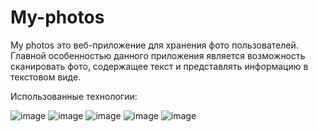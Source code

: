 # My-photos
My photos это веб-приложение для хранения фото пользователей.
Главной особенностью данного приложения является возможность сканировать фото, содержащее текст и представлять информацию в текстовом виде.

Использованные технологии:


![image](https://user-images.githubusercontent.com/103957372/199768279-1f3c27bd-87e9-4f4b-a726-4c0f0df27660.png)
![image](https://user-images.githubusercontent.com/103957372/199768345-40845bd3-8338-47de-a07c-c1493d20856d.png)
![image](https://user-images.githubusercontent.com/103957372/199768390-9594abdd-d432-45f5-9d35-5a652b53fc53.png)
![image](https://user-images.githubusercontent.com/103957372/199768408-2ba5675f-6352-4984-8147-97444577ac4e.png)
![image](https://user-images.githubusercontent.com/103957372/199768427-b91dc631-24d8-47e0-a262-9ca2cb8308a8.png)




